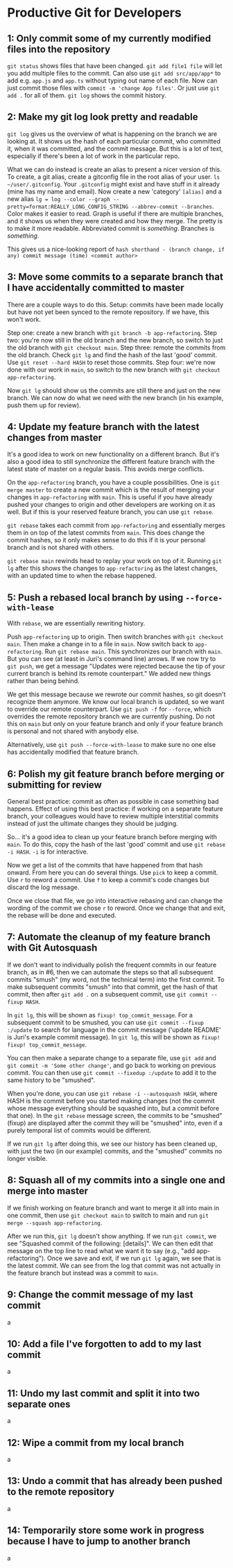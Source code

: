 # Productive Git for Developers

## 1: Only commit some of my currently modified files into the repository

`git status` shows files that have been changed.
`git add file1 file` will let you add multiple files to the commit. Can also use `git add src/app/app*` to add e.g. `app.js` and `app.ts` without typing out name of each file.
Now can just commit those files with `commit -m 'change App files'`.
Or just use `git add .` for all of them.
`git log` shows the commit history.

## 2: Make my git log look pretty and readable

`git log` gives us the overview of what is happening on the branch we are looking at. It shows us the hash of each particular commit, who committed it, when it was committed, and the commit message. But this is a lot of text, especially if there's been a lot of work in the particular repo.

What we can do instead is create an alias to present a nicer version of this. To create, a git alias, create a gitconfig file in the root alias of your user. `ls ~/user/.gitconfig`. Your `.gitconfig` might exist and have stuff in it already (mine has my name and email). Now create a new 'category' `[alias]` and a new alias `lg = log --color --graph --pretty=format:REALLY_LONG_CONFIG_STRING --abbrev-commit --branches`.
Color makes it easier to read.
Graph is useful if there are multiple branches, and it shows us when they were created and how they merge.
The pretty is to make it more readable.
Abbreviated commit is *something*.
Branches is *something*.

This gives us a nice-looking report of
`hash shorthand - (branch change, if any) commit message (time) <commit author>`

## 3: Move some commits to a separate branch that I have accidentally committed to master

There are a couple ways to do this.
Setup: commits have been made locally but have not yet been synced to the remote repository. If we have, this won't work.

Step one: create a new branch with `git branch -b app-refactoring`.
Step two: you're now still in the old branch and the new branch, so switch to just the old branch with `git checkout main`.
Step three: remote the commits from the old branch. Check `git lg` and find the hash of the last 'good' commit. Use `git reset --hard HASH` to reset those commits.
Step four: we're now done with our work in `main`, so switch to the new branch with `git checkout app-refactoring`.

Now `git lg` should show us the commits are still there and just on the new branch. We can now do what we need with the new branch (in his example, push them up for review).

## 4: Update my feature branch with the latest changes from master

It's a good idea to work on new functionality on a different branch. But it's also a good idea to still synchronize the different feature branch with the latest state of master on a regular basis. This avoids merge conflicts.

On the `app-refactoring` branch, you have a couple possibilities. One is `git merge master` to create a new commit which is the result of merging your changes in `app-refactoring` with `main`. This is useful if you have already pushed your changes to origin and other developers are working on it as well. But if this is your reserved feature branch, you can use `git rebase`.

`git rebase` takes each commit from `app-refactoring` and essentially merges them in on top of the latest commits from `main`. This does change the commit hashes, so it only makes sense to do this if it is your personal branch and is not shared with others.

`git rebase main` rewinds head to replay your work on top of it. Running `git lg` after this shows the changes to `app-refactoring` as the latest changes, with an updated time to when the rebase happened.

## 5: Push a rebased local branch by using `--force-with-lease`

With `rebase`, we are essentially rewriting history.

Push `app-refactoring` up to origin. Then switch branches with `git checkout main`. Then make a change in to a file in `main`. Now switch back to `app-refactoring`. Run `git rebase main`. This synchronizes our branch with `main`. But you can see (at least in Juri's command line) arrows. If we now try to `git push`, we get a message "Updates were rejected because the tip of your current branch is behind its remote counterpart." We added new things rather than being behind.

We get this message because we rewrote our commit hashes, so git doesn't recognize them anymore. We know our local branch is updated, so we want to override our remote counterpart. Use `git push -f` for `--force`, which overrides the remote repository branch we are currently pushing. Do not this on `main` but only on your feature branch and only if your feature branch is personal and not shared with anybody else.

Alternatively, use `git push --force-with-lease` to make sure no one else has accidentally modified that feature branch.

## 6: Polish my git feature branch before merging or submitting for review

General best practice: commit as often as possible in case something bad happens.
Effect of using this best practice: if working on a separate feature branch, your colleagues would have to review multiple interstitial commits instead of just the ultimate changes they should be judging.

So... it's a good idea to clean up your feature branch before merging with `main`. To do this, copy the hash of the last 'good' commit and use `git rebase -i HASH`. `-i` is for interactive.

Now we get a list of the commits that have happened from that hash onward. From here you can do several things. Use `pick` to keep a commit. Use `r` to reword a commit. Use `f` to keep a commit's code changes but discard the log message.

Once we close that file, we go into interactive rebasing and can change the wording of the commit we chose `r` to reword. Once we change that and exit, the rebase will be done and executed.

## 7: Automate the cleanup of my feature branch with Git Autosquash

If we don't want to individually polish the frequent commits in our feature branch, as in #6, then we can automate the steps so that all subsequent commits "smush" (my word, not the technical term) into the first commit. To make subsequent commits "smush" into that commit, get the hash of that commit, then after `git add .` on a subsequent commit, use `git commit --fixup HASH`.

In `git lg`, this will be shown as `fixup! top_commit_message`. For a subsequent commit to be smushed, you can use `git commit --fixup :/update` to search for language in the commit message ('update README' is Juri's example commit message). In `git lg`, this will be shown as `fixup! fixup! top_commit_message`.

You can then make a separate change to a separate file, use `git add` and `git commit -m 'Some other change'`, and go back to working on previous commit. You can then use `git commit --fixedup :/update` to add it to the same history to be "smushed".

When you're done, you can use `git rebase -i --autosquash HASH`, where HASH is the commit before you started making changes (not the commit whose message everything should be squashed into, but a commit before that one). In the `git rebase` message screen, the commits to be "smushed" (fixup) are displayed after the commit they will be "smushed" into, even if a purely temporal list of commits would be different.

If we run `git lg` after doing this, we see our history has been cleaned up, with just the two (in our example) commits, and the "smushed" commits no longer visible.

## 8: Squash all of my commits into a single one and merge into master

If we finish working on feature branch and want to merge it all into main in one commit, then use `git checkout main` to switch to main and run `git merge --squash app-refactoring`.

After we run this, `git lg` doesn't show anything. If we run `git commit`, we see "Squashed commit of the following: [details]". We can then edit that message on the top line to read what we want it to say (e.g., "add app-refactoring"). Once we save and exit, if we run `git lg` again, we see that is the latest commit. We can see from the log that commit was not actually in the feature branch but instead was a commit to `main`.

## 9: Change the commit message of my last commit

a

## 10: Add a file I've forgotten to add to my last commit

a

## 11: Undo my last commit and split it into two separate ones

a

## 12: Wipe a commit from my local branch

a

## 13: Undo a commit that has already been pushed to the remote repository

a

## 14: Temporarily store some work in progress because I have to jump to another branch

a
